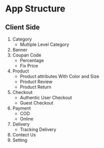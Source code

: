 # App Structure

## Client Side

1. Category
    - Multiple Level Category
2. Banner
3. Coupan Code
    - Percentage
    - Fix Price
4. Product
    - Product attributes With Color and Size
    - Product Review
    - Product Return
5. Checkout
    - Authentic User Checkout
    - Guest Checkout
6. Payment
    - COD
    - Online
7. Delivery
    - Tracking Delivery
8. Contect Us
9. Setting
